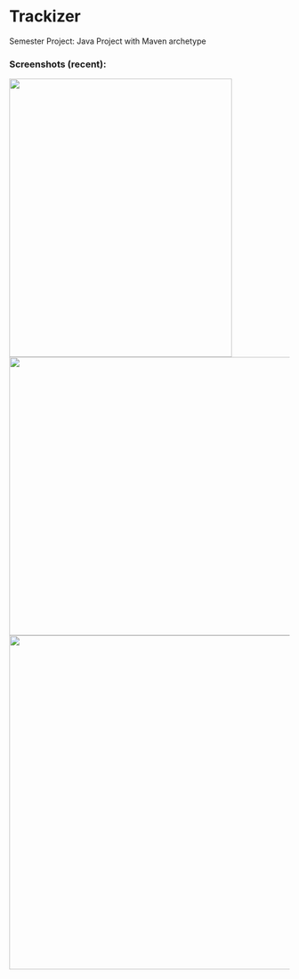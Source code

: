 # Trackizer

Semester Project: Java Project with Maven archetype

### Screenshots (recent):
<img src="https://github.com/akshitadixit/Trackizer-WA/blob/master/assets/home.PNG" height=500 width=400>         <img src="https://github.com/akshitadixit/Trackizer-WA/blob/master/assets/userpanel.PNG" height=500 width=800><br/>
<img src="https://github.com/akshitadixit/Trackizer-WA/blob/master/assets/adminpanel.PNG" height=600 width=1000>
